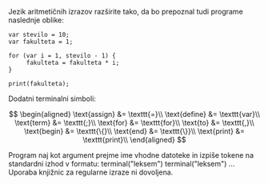 Jezik aritmetičnih izrazov razširite tako, da bo prepoznal tudi programe naslednje oblike:

```
var stevilo = 10;
var fakulteta = 1;

for (var i = 1, stevilo - 1) {
     fakulteta = fakulteta * i;
}

print(fakulteta);
```

Dodatni terminalni simboli:

$$
\begin{aligned}
    \text{assign} &= \texttt{=}\\
    \text{define} &= \texttt{var}\\
    \text{term} &= \texttt{;}\\
    \text{for} &= \texttt{for}\\
    \text{to} &= \texttt{,}\\
    \text{begin} &= \texttt{\{}\\
    \text{end} &= \texttt{\}}\\
    \text{print} &= \texttt{print}\\
\end{aligned}
$$

Program naj kot argument prejme ime vhodne datoteke in izpiše tokene na standardni izhod v formatu: terminal("leksem") terminal("leksem") ...
Uporaba knjižnic za regularne izraze ni dovoljena.
